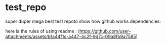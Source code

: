 # test_repo
super duper mega best test repoto show how github works
dependencies:

here ia the rules of using readme :
(https://github.com/user-attachments/assets/b1a44f1c-a447-4c2f-9d7c-09a8fb9a7585)
